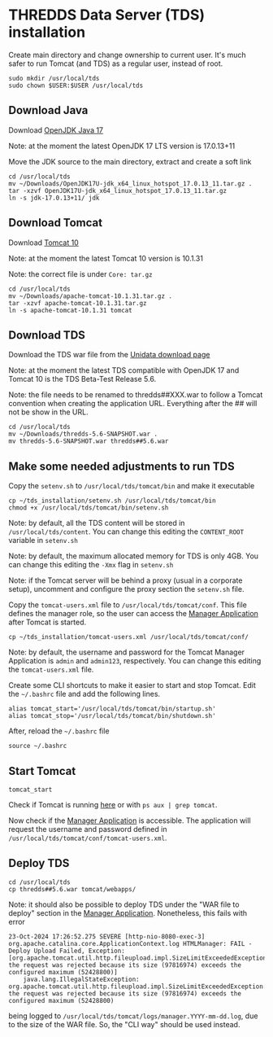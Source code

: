 # THREDDS Data Server (TDS) installation

Create main directory and change ownership to current user. It's much safer to run Tomcat (and TDS) as a regular user, instead of root.

```
sudo mkdir /usr/local/tds
sudo chown $USER:$USER /usr/local/tds
```

## Download Java

Download [OpenJDK Java 17](https://adoptium.net/temurin/releases/?os=linux&arch=x64&package=jdk&version=17)

Note: at the moment the latest OpenJDK 17 LTS version is 17.0.13+11

Move the JDK source to the main directory, extract and create a soft link

```
cd /usr/local/tds
mv ~/Downloads/OpenJDK17U-jdk_x64_linux_hotspot_17.0.13_11.tar.gz .
tar -xzvf OpenJDK17U-jdk_x64_linux_hotspot_17.0.13_11.tar.gz
ln -s jdk-17.0.13+11/ jdk
```

## Download Tomcat

Download [Tomcat 10](https://tomcat.apache.org/download-10.cgi)

Note: at the moment the latest Tomcat 10 version is 10.1.31

Note: the correct file is under `Core: tar.gz`

```
cd /usr/local/tds
mv ~/Downloads/apache-tomcat-10.1.31.tar.gz .
tar -xzvf apache-tomcat-10.1.31.tar.gz
ln -s apache-tomcat-10.1.31 tomcat
```

## Download TDS

Download the TDS war file from the [Unidata download page](https://downloads.unidata.ucar.edu/tds/)

Note: at the moment the latest TDS compatible with OpenJDK 17 and Tomcat 10 is the TDS Beta-Test Release 5.6.

Note: the file needs to be renamed to thredds##XXX.war to follow a Tomcat convention when creating the application URL. Everything after the ## will not be show in the URL.

```
cd /usr/local/tds
mv ~/Downloads/thredds-5.6-SNAPSHOT.war .
mv thredds-5.6-SNAPSHOT.war thredds##5.6.war
```

## Make some needed adjustments to run TDS

Copy the `setenv.sh` to `/usr/local/tds/tomcat/bin` and make it executable

```
cp ~/tds_installation/setenv.sh /usr/local/tds/tomcat/bin
chmod +x /usr/local/tds/tomcat/bin/setenv.sh
```

Note: by default, all the TDS content will be stored in `/usr/local/tds/content`. You can change this editing the `CONTENT_ROOT` variable in `setenv.sh`

Note: by default, the maximum allocated memory for TDS is only 4GB. You can change this editing the `-Xmx` flag in `setenv.sh`

Note: if the Tomcat server will be behind a proxy (usual in a corporate setup), uncomment and configure the proxy section the `setenv.sh` file.

Copy the `tomcat-users.xml` file to `/usr/local/tds/tomcat/conf`. This file defines the manager role, so the user can access the [Manager Application](http://localhost:8080/manager/html/) after Tomcat is started.

```
cp ~/tds_installation/tomcat-users.xml /usr/local/tds/tomcat/conf/
```

Note: by default, the username and password for the Tomcat Manager Application is `admin` and `admin123`, respectively. You can change this editing the `tomcat-users.xml` file.

Create some CLI shortcuts to make it easier to start and stop Tomcat. Edit the `~/.bashrc` file and add the following lines.

```
alias tomcat_start='/usr/local/tds/tomcat/bin/startup.sh'
alias tomcat_stop='/usr/local/tds/tomcat/bin/shutdown.sh'
```

After, reload the `~/.bashrc` file

```
source ~/.bashrc
```

## Start Tomcat

```
tomcat_start
```

Check if Tomcat is running [here](http://localhost:8080/) or with `ps aux | grep tomcat`.

Now check if the [Manager Application](http://localhost:8080/manager/html/) is accessible.  The application will request the username and password defined in `/usr/local/tds/tomcat/conf/tomcat-users.xml`.

## Deploy TDS

```
cd /usr/local/tds
cp thredds##5.6.war tomcat/webapps/
```

Note: it should also be possible to deploy TDS under the "WAR file to deploy" section in the [Manager Application](http://localhost:8080/manager/html/). Nonetheless, this fails with error

```
23-Oct-2024 17:26:52.275 SEVERE [http-nio-8080-exec-3] org.apache.catalina.core.ApplicationContext.log HTMLManager: FAIL - Deploy Upload Failed, Exception: [org.apache.tomcat.util.http.fileupload.impl.SizeLimitExceededException: the request was rejected because its size (97816974) exceeds the configured maximum (52428800)]
	java.lang.IllegalStateException: org.apache.tomcat.util.http.fileupload.impl.SizeLimitExceededException: the request was rejected because its size (97816974) exceeds the configured maximum (52428800)
```

being logged to `/usr/local/tds/tomcat/logs/manager.YYYY-mm-dd.log`, due to the size of the WAR file. So, the "CLI way" should be used instead.















